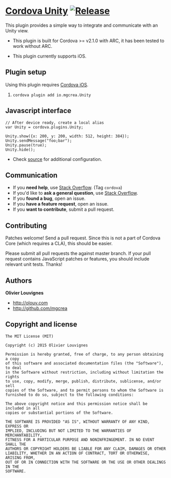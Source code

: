 # [Cordova Unity](https://github.com/mgcrea/cordova-unity) [![Release](https://img.shields.io/github/release/mgcrea/cordova-unity.svg)](https://github.com/mgcrea/cordova-unity/releases)

This plugin provides a simple way to integrate and communicate with an Unity view.

* This plugin is built for Cordova >= v2.1.0 with ARC, it has been tested to work without ARC.

* This plugin currently supports iOS.


## Plugin setup

Using this plugin requires [Cordova iOS](https://github.com/apache/cordova-ios).

1. `cordova plugin add io.mgcrea.Unity`


## Javascript interface

    // After device ready, create a local alias
    var Unity = cordova.plugins.Unity;

    Unity.show({x: 200, y: 200, width: 512, height: 384});
    Unity.sendMessage("foo;bar");
    Unity.pause(true);
    Unity.hide();

* Check [source](https://github.com/mgcrea/cordova-unity/tree/master/www/Unity.js) for additional configuration.


## Communication

- If you **need help**, use [Stack Overflow](http://stackoverflow.com/questions/tagged/cordova). (Tag `cordova`)
- If you'd like to **ask a general question**, use [Stack Overflow](http://stackoverflow.com/questions/tagged/cordova).
- If you **found a bug**, open an issue.
- If you **have a feature request**, open an issue.
- If you **want to contribute**, submit a pull request.


## Contributing

Patches welcome! Send a pull request. Since this is not a part of Cordova Core (which requires a CLA), this should be easier.

Please submit all pull requests the against master branch. If your pull request contains JavaScript patches or features, you should include relevant unit tests. Thanks!


## Authors

**Olivier Louvignes**

+ http://olouv.com
+ http://github.com/mgcrea


## Copyright and license

    The MIT License (MIT)

    Copyright (c) 2015 Olivier Louvignes

    Permission is hereby granted, free of charge, to any person obtaining a copy
    of this software and associated documentation files (the "Software"), to deal
    in the Software without restriction, including without limitation the rights
    to use, copy, modify, merge, publish, distribute, sublicense, and/or sell
    copies of the Software, and to permit persons to whom the Software is
    furnished to do so, subject to the following conditions:

    The above copyright notice and this permission notice shall be included in all
    copies or substantial portions of the Software.

    THE SOFTWARE IS PROVIDED "AS IS", WITHOUT WARRANTY OF ANY KIND, EXPRESS OR
    IMPLIED, INCLUDING BUT NOT LIMITED TO THE WARRANTIES OF MERCHANTABILITY,
    FITNESS FOR A PARTICULAR PURPOSE AND NONINFRINGEMENT. IN NO EVENT SHALL THE
    AUTHORS OR COPYRIGHT HOLDERS BE LIABLE FOR ANY CLAIM, DAMAGES OR OTHER
    LIABILITY, WHETHER IN AN ACTION OF CONTRACT, TORT OR OTHERWISE, ARISING FROM,
    OUT OF OR IN CONNECTION WITH THE SOFTWARE OR THE USE OR OTHER DEALINGS IN THE
    SOFTWARE.
